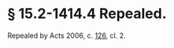 # § 15.2-1414.4 Repealed.

<p>Repealed by Acts 2006, c. <a href='http://lis.virginia.gov/cgi-bin/legp604.exe?061+ful+CHAP0126'>126</a>, cl. 2.</p>